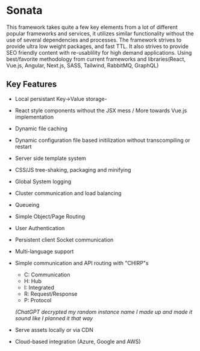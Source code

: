 # Sonata
This framework takes quite a few key elements from a lot of different popular frameworks and services, it utilizes similar functionality
without the use of several dependencies and processes. 
The framework strives to provide ultra low weight packages, and fast TTL. It also strives to provide SEO friendly content with re-usablility for high demand applications. Using best/favorite methodology from current frameworks and libraries(React, Vue.js, Angular, Next.js, SASS, Tailwind, RabbitMQ, GraphQL)
    
## Key Features    
- Local persistant Key->Value storage- 
- React style components without the JSX mess / More towards Vue.js implementation
- Dynamic file caching
- Dynamic configuration file based initilization without transcompiling or restart
- Server side template system
- CSS/JS tree-shaking, packaging and minifying
- Global System logging
- Cluster communication and load balancing
- Queueing 
- Simple Object/Page Routing
- User Authentication
- Persistent client Socket communication
- Multi-language support
- Simple communication and API routing with "CHIRP"s
    - C: Communication
    - H: Hub
    - I: Integrated
    - R: Request/Response
    - P: Protocol
    
     *(ChatGPT decrypted my random instance name I made up and made it sound like I planned it that way*
- Serve assets locally or via CDN
- Cloud-based integration (Azure, Google and AWS)


